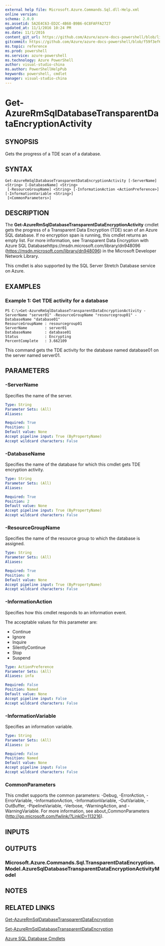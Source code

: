 ```yaml
---
external help file: Microsoft.Azure.Commands.Sql.dll-Help.xml
online version: 
schema: 2.0.0
ms.assetid: 5A2E4C63-ED2C-4B68-B9B6-6C8FAFFA2727
updated_at: 11/1/2016 10:24 PM
ms.date: 11/1/2016
content_git_url: https://github.com/Azure/azure-docs-powershell/blob/live/azureps-cmdlets-docs/ResourceManager/AzureRM.Sql/v1.0.12/Get-AzureRmSqlDatabaseTransparentDataEncryptionActivity.md
gitcommit: https://github.com/Azure/azure-docs-powershell/blob/f59f3ef60bc592383812213e69fd77ba950759ed/azureps-cmdlets-docs/ResourceManager/AzureRM.Sql/v1.0.12/Get-AzureRmSqlDatabaseTransparentDataEncryptionActivity.md
ms.topic: reference
ms.prod: powershell
ms.service: azure-powershell
ms.technology: Azure PowerShell
author: visual-studio-china
ms.author: PowerShellHelpPub
keywords: powershell, cmdlet
manager: visual-studio-china
---
```


# Get-AzureRmSqlDatabaseTransparentDataEncryptionActivity

## SYNOPSIS
Gets the progress of a TDE scan of a database.

## SYNTAX

```
Get-AzureRmSqlDatabaseTransparentDataEncryptionActivity [-ServerName] <String> [-DatabaseName] <String>
 [-ResourceGroupName] <String> [-InformationAction <ActionPreference>] [-InformationVariable <String>]
 [<CommonParameters>]
```

## DESCRIPTION
The **Get-AzureRmSqlDatabaseTransparentDataEncryptionActivity** cmdlet gets the progress of a Transparent Data Encryption (TDE) scan of an Azure SQL database.
If no encryption span is running, this cmdlet returns an empty list.
For more information, see Transparent Data Encryption with Azure SQL Databasehttps://msdn.microsoft.com/library/dn948096 (https://msdn.microsoft.com/library/dn948096) in the Microsoft Developer Network Library.

This cmdlet is also supported by the SQL Server Stretch Database service on Azure.

## EXAMPLES

### Example 1: Get TDE activity for a database
```
PS C:\>Get-AzureRmSqlDatabaseTransparentDataEncryptionActivity -ServerName "server01" -ResourceGroupName "resourcegroup01" -DatabaseName "database01"
ResourceGroupName : resourcegroup01
ServerName        : server01
DatabaseName      : database01
Status            : Encrypting
PercentComplete   : 3.662109
```

This command gets the TDE activity for the database named database01 on the server named server01.

## PARAMETERS

### -ServerName
Specifies the name of the server.

```yaml
Type: String
Parameter Sets: (All)
Aliases: 

Required: True
Position: 1
Default value: None
Accept pipeline input: True (ByPropertyName)
Accept wildcard characters: False
```

### -DatabaseName
Specifies the name of the database for which this cmdlet gets TDE encryption activity.

```yaml
Type: String
Parameter Sets: (All)
Aliases: 

Required: True
Position: 2
Default value: None
Accept pipeline input: True (ByPropertyName)
Accept wildcard characters: False
```

### -ResourceGroupName
Specifies the name of the resource group to which the database is assigned.

```yaml
Type: String
Parameter Sets: (All)
Aliases: 

Required: True
Position: 0
Default value: None
Accept pipeline input: True (ByPropertyName)
Accept wildcard characters: False
```

### -InformationAction
Specifies how this cmdlet responds to an information event.

The acceptable values for this parameter are:

- Continue
- Ignore
- Inquire
- SilentlyContinue
- Stop
- Suspend

```yaml
Type: ActionPreference
Parameter Sets: (All)
Aliases: infa

Required: False
Position: Named
Default value: None
Accept pipeline input: False
Accept wildcard characters: False
```

### -InformationVariable
Specifies an information variable.

```yaml
Type: String
Parameter Sets: (All)
Aliases: iv

Required: False
Position: Named
Default value: None
Accept pipeline input: False
Accept wildcard characters: False
```

### CommonParameters
This cmdlet supports the common parameters: -Debug, -ErrorAction, -ErrorVariable, -InformationAction, -InformationVariable, -OutVariable, -OutBuffer, -PipelineVariable, -Verbose, -WarningAction, and -WarningVariable. For more information, see about_CommonParameters (http://go.microsoft.com/fwlink/?LinkID=113216).

## INPUTS

## OUTPUTS

### Microsoft.Azure.Commands.Sql.TransparentDataEncryption.Model.AzureSqlDatabaseTransparentDataEncryptionActivityModel

## NOTES

## RELATED LINKS

[Get-AzureRmSqlDatabaseTransparentDataEncryption](xref:ResourceManager/AzureRM.Sql/v1.0.12/Get-AzureRmSqlDatabaseTransparentDataEncryption.md)

[Set-AzureRmSqlDatabaseTransparentDataEncryption](xref:ResourceManager/AzureRM.Sql/v1.0.12/Set-AzureRmSqlDatabaseTransparentDataEncryption.md)

[Azure SQL Database Cmdlets](xref:ResourceManager/AzureRM.Sql/v1.0.12/AzureRM.Sql.md)



